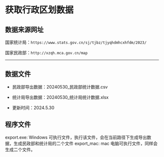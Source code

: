 # 获取行政区划数据

## 数据来源网址

国家统计局：`https://www.stats.gov.cn/sj/tjbz/tjyqhdmhcxhfdm/2023/`

国家民政部：`http://xzqh.mca.gov.cn/map`

-----------------------------------------------


## 数据文件

- 民政部导出数据：20240530_民政部统计数据.csv
- 统计局导出数据：20240530_统计局统计数据.xlsx

- 更新时间：2024.5.30

## 程序文件

export.exe: Windows 可执行文件，执行该文件，会在当前路径下生成导出数据，生成民政部和统计局的二个文件
export_mac: mac 电脑可执行文件，同样会生成二个文件。